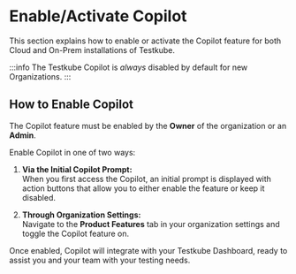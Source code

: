 # Enable/Activate Copilot

This section explains how to enable or activate the Copilot feature for both Cloud and On-Prem installations of Testkube.

:::info
The Testkube Copilot is _always_ disabled by default for new Organizations.
:::


## How to Enable Copilot

The Copilot feature must be enabled by the **Owner** of the organization or an **Admin**.

Enable Copilot in one of two ways:

1. **Via the Initial Copilot Prompt:**  
   When you first access the Copilot, an initial prompt is displayed with action buttons that allow you to either enable the feature or keep it disabled.

2. **Through Organization Settings:**  
   Navigate to the **Product Features** tab in your organization settings and toggle the Copilot feature on.

Once enabled, Copilot will integrate with your Testkube Dashboard, ready to assist you and your team with your testing needs.
